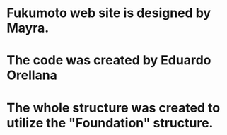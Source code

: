 # Fukumoto web site is designed by Mayra.
# The code was created by Eduardo Orellana
# The whole structure was created to utilize the "Foundation" structure.
